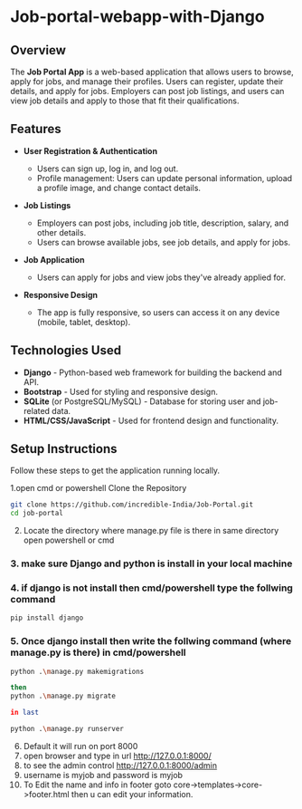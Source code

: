 # Job-portal-webapp-with-Django
## Overview

The **Job Portal App** is a web-based application that allows users to browse, apply for jobs, and manage their profiles. Users can register, update their details, and apply for jobs. Employers can post job listings, and users can view job details and apply to those that fit their qualifications.

## Features
- **User Registration & Authentication**
  - Users can sign up, log in, and log out.
  - Profile management: Users can update personal information, upload a profile image, and change contact details.
  
- **Job Listings**
  - Employers can post jobs, including job title, description, salary, and other details.
  - Users can browse available jobs, see job details, and apply for jobs.

- **Job Application**
  - Users can apply for jobs and view jobs they've already applied for.
  
- **Responsive Design**
  - The app is fully responsive, so users can access it on any device (mobile, tablet, desktop).

## Technologies Used

- **Django** - Python-based web framework for building the backend and API.
- **Bootstrap** - Used for styling and responsive design.
- **SQLite** (or PostgreSQL/MySQL) - Database for storing user and job-related data.
- **HTML/CSS/JavaScript** - Used for frontend design and functionality.

## Setup Instructions

Follow these steps to get the application running locally.

 1.open cmd or powershell Clone the Repository

```bash
git clone https://github.com/incredible-India/Job-Portal.git
cd job-portal
```
 2. Locate the directory where manage.py file is there in same directory open powershell or cmd
### 3. make sure Django and python is install in your local machine
### 4. if django is not install then cmd/powershell type the follwing command
```bash
pip install django
```
### 5. Once django install then write the follwing command (where manage.py is there) in cmd/powershell
```bash
python .\manage.py makemigrations

then
python .\manage.py migrate

in last

python .\manage.py runserver

```

 6. Default it will run on port 8000
 7. open browser and type in url  http://127.0.0.1:8000/
 8. to see the admin control http://127.0.0.1:8000/admin  
 9. username is myjob and password is myjob
 10. To Edit the name and info in footer goto core->templates->core->footer.html  then u can edit your information.
